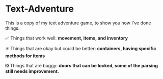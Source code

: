 # Text-Adventure

This is a copy of my text adventure game, to show you how I've done things.

:white_check_mark: Things that work well: **movement, items, and inventory**

:eight_spoked_asterisk: Things that are okay but could be better: **containers, having specific methods for items**

:negative_squared_cross_mark: Things that are buggy: **doors that can be locked, some of the parsing still needs improvement.**
